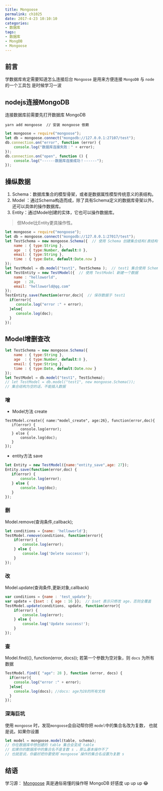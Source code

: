 ```yaml
---
title: Mongoose
permalink: ch1025
date: 2017-4-23 10:10:10
categories:
- 数据库
tags:
- 数据库
- MongDB
- Mongoose
---
```


## 前言
学数据库肯定需要知道怎么连接后台
`Mongoose` 是用来方便连接 `MongoDB` 与 `node` 的一个工具包
是时候学习一波
## nodejs连接MongoDB
连接数据库前需要先打开数据库 MongoDB
```git
yarn add mongoose  // 安装 mongoose 依赖
```
```javascript
let mongoose = require("mongoose");
let db = mongoose.connect("mongodb://127.0.0.1:27107/test");
db.connection.on("error", function (error) {
    console.log("数据库连接失败：" + error);
});
db.connection.on("open", function () {
    console.log("------数据库连接成功！------");
});
```
## 操纵数据
1. Schema：数据库集合的模型骨架，或者是数据属性模型传统意义的表结构。
2. Model ：通过Schema构造而成，除了具有Schema定义的数据库骨架以外，还可以具体的操作数据库。
3. Entity：通过Model创建的实体，它也可以操作数据库。
 > 但Model比Entity更具操作性。

```javascript
let mongoose = require("mongoose");
let db = mongoose.connect("mongodb://127.0.0.1:27017/test");
let TestSchema = new mongoose.Schema({  // 使用 Schema 创建集合结构(表结构)
    name : { type:String },
    age  : { type:Number, default:0 },
    email: { type:String },
    time : { type:Date, default:Date.now }
});
let TestModel = db.model("test1", TestSchema );  // test1 集合使用 Schema 结构，若不存在 test1 集合，则创建
let TestEntity = new TestModel({  // 使用 TestModel 新建一个数据
    name : "helloworld",
    age  : 28,
    email: "helloworld@qq.com"
});
TestEntity.save(function(error,doc){  // 保存数据于 test1 
  if(error){
     console.log("error :" + error);
  }else{
     console.log(doc);
  }
});

```
## Model增删查改
```javascript
let TestSchema = new mongoose.Schema({
    name : { type:String },
    age  : { type:Number, default:0 },
    email: { type:String },
    time : { type:Date, default:Date.now }
});
let TestModel = db.model("test1", TestSchema);  
// let TestModel = db.model("test1", new mongoose.Schema());
// 集合结构为空的话，不能插入数据  
```
### 增
- Model方法 create
 ```javacript
TestModel.create({ name:"model_create", age:26}, function(error,doc){
    if(error) {
        console.log(error);
    } else {
        console.log(doc);
    }
});
 ```
- entity方法 save
 ```javascript
let Entity = new TestModel({name:"entity_save",age: 27});
Entity.save(function(error,doc) {
    if(error) {
        console.log(error);
    } else {
        console.log(doc);
    }
});
 ```

### 删
Model.remove(查询条件,callback);
```javascript
let conditions = {name: 'helloworld'};
TestModel.remove(conditions, function(error){
    if(error) {
        console.log(error);
    } else {
        console.log('Delete success!');
    }
});
```
### 改
Model.update(查询条件,更新对象,callback)
```javascript
var conditions = {name : 'test_update'};
var update = {$set : { age : 16 }};  // $set 表示只修改 age，否则全覆盖
TestModel.update(conditions, update, function(error){
    if(error) {
        console.log(error);
    } else {
        console.log('Update success!');
    }
});
```
### 查
Model.find({}, function(error, docs));
若第一个参数为空对象，则 `docs` 为所有数据
```javascript
TestModel.find({ "age": 28 }, function (error, docs) {
  if(error){
    console.log("error :" + error);
  }else{
    console.log(docs); //docs: age为28的所有文档
  }
}); 
```
### 深海巨坑
使用 `mongoose` 时，发现`mongoose`会自动帮你把 `model`中的集合名改为复数，
也就是说。如果你设置
```javascript
let model = mongoose.model(table, schema);
// 你在数据库中想创建的 table 集合会变成 table
// 如果你的数据库中的集合名不是复数 s ，那么基本操作不了
// 也就是说，你最好把你要使用`mongoose`操作的集合名设置为复数 s
```
## 结语
学习源： [Mongoose](http://www.hubwiz.com/course/543b2e7788dba02718b5a4bd/)
真是通俗易懂的操作呀
MongoDB 好感度 up up up
😂

